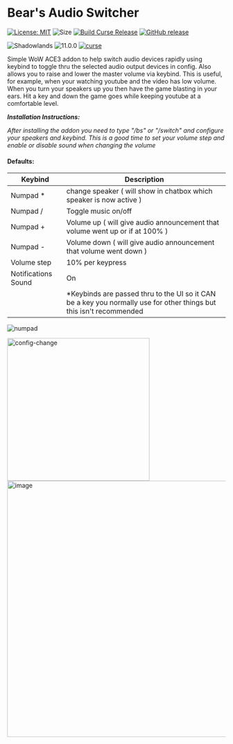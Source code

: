 # Bear's Audio Switcher
[![License: MIT](https://img.shields.io/badge/License-MIT-yellow.svg)](https://opensource.org/licenses/MIT)
![Size](https://img.shields.io/github/repo-size/N6REJ/Bears_Audio_Switcher)
[![Build Curse Release](https://github.com/N6REJ/Bears_Audio_Switcher/actions/workflows/release.yml/badge.svg)](https://github.com/N6REJ/Bears_Audio_Switcher/actions/workflows/release.yml)
[![GitHub release](https://img.shields.io/github/release/N6REJ/Bears_Audio_Switcher.svg)](https://GitHub.com/N6REJ/Bears_Audio_Switcher/releases/)

![Shadowlands](https://img.shields.io/badge/Supports-Retail&nbsp;&amp;&nbsp;Classic-0B68D7)
![11.0.0](https://img.shields.io/badge/Ready_for-11.0.0-darkgreen)
[![curse](https://img.shields.io/badge/Curseforge_Project_ID:-631148-purple)](https://www.curseforge.com/wow/addons/Bears_Audio_Switcher)



Simple WoW ACE3 addon to help switch audio devices rapidly using keybind to toggle thru the selected audio output devices in config.
Also allows you to raise and lower the master volume via keybind.  This is useful, for example, when your watching youtube and the video has low volume.  When you turn your speakers up you then have the game blasting in your ears.  Hit a key and down the game goes while keeping youtube at a comfortable level.

<i><b>Installation Instructions: </b>
     <p>After installing the addon you need to type "/bs" or "/switch" and configure your speakers and keybind.
     This is a good time to set your volume step and enable or disable sound when changing the volume</p></i>
     
 #### Defaults:
 | Keybind             | Description                                                                                                         |
|---------------------|----------------------------------------------------------|
| Numpad *            | change speaker    ( will show in chatbox which speaker is now active )                                              |
| Numpad /            | Toggle music on/off                                                                                                 |
| Numpad +            | Volume up    ( will give audio announcement that volume went up or if at 100% )                                     |
| Numpad -            | Volume down  ( will give audio announcement that volume went down )                                                 |
| Volume step         | 10% per keypress                                                                                                    |
| Notifications Sound | On                                                                                                                  |
|                     | *Keybinds are passed thru to the UI so it CAN be a key you normally use for other things but this isn't recommended |
     
![numpad](https://user-images.githubusercontent.com/1850089/175800053-a533c60d-aa99-400d-bd78-610a1adceebe.jpg)     

<img width="328" alt="config-change" src="https://user-images.githubusercontent.com/1850089/175459116-c95e84a8-fe0c-4f5b-a8e5-5b9691c0ca16.png">

<img width="589" alt="image" src="https://github.com/N6REJ/Bears_Audio_Switcher/assets/1850089/a784f9c9-4258-474d-8bf5-e29ceb21e4b3">

